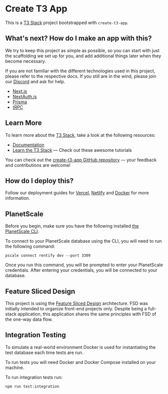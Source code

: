 # Create T3 App

This is a [T3 Stack](https://create.t3.gg/) project bootstrapped with `create-t3-app`.

## What's next? How do I make an app with this?

We try to keep this project as simple as possible, so you can start with just the scaffolding we set up for you, and add additional things later when they become necessary.

If you are not familiar with the different technologies used in this project, please refer to the respective docs. If you still are in the wind, please join our [Discord](https://t3.gg/discord) and ask for help.

- [Next.js](https://nextjs.org)
- [NextAuth.js](https://next-auth.js.org)
- [Prisma](https://prisma.io)
- [tRPC](https://trpc.io)

## Learn More

To learn more about the [T3 Stack](https://create.t3.gg/), take a look at the following resources:

- [Documentation](https://create.t3.gg/)
- [Learn the T3 Stack](https://create.t3.gg/en/faq#what-learning-resources-are-currently-available) — Check out these awesome tutorials

You can check out the [create-t3-app GitHub repository](https://github.com/t3-oss/create-t3-app) — your feedback and contributions are welcome!

## How do I deploy this?

Follow our deployment guides for [Vercel](https://create.t3.gg/en/deployment/vercel), [Netlify](https://create.t3.gg/en/deployment/netlify) and [Docker](https://create.t3.gg/en/deployment/docker) for more information.

## PlanetScale

Before you begin, make sure you have the following installed [the PlanetScale CLI](https://planetscale.com/cli).

To connect to your PlanetScale database using the CLI, you will need to run the following command:

```shell
pscale connect rentify dev --port 3309
```

Once you run this command, you will be prompted to enter your PlanetScale credentials. After entering your credentials, you will be connected to your database.

## Feature Sliced Design

This project is using the [Feature Sliced Design](https://feature-sliced.design/) architecture.
FSD was initially intended to organize front-end projects only. Despite being a full-stack application, this application shares the same principles with FSD of the one-way data flow.

## Integration Testing

To simulate a real-world environment Docker is used for instantiating the test database each time tests are run.

To run tests you will need Docker and Docker Compose installed on your machine.

To run integration tests run:

```shell
npm run test:integration
```
